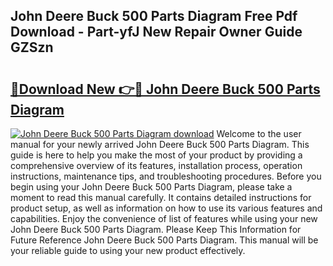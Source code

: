 ## John Deere Buck 500 Parts Diagram Free Pdf Download - Part-yfJ New Repair Owner Guide GZSzn

# <h2><a href="http://dfovk33.blite.top/?on=John+Deere+Buck+500+Parts+Diagram">🔗Download New 👉🔴 John Deere Buck 500 Parts Diagram</a></h2>

[![John Deere Buck 500 Parts Diagram download](https://i.imgur.com/lujVjoI.png)](http://dfovk33.blite.top/?on=John+Deere+Buck+500+Parts+Diagram)
Welcome to the user manual for your newly arrived John Deere Buck 500 Parts Diagram. This guide is here to help you make the most of your product by providing a comprehensive overview of its features, installation process, operation instructions, maintenance tips, and troubleshooting procedures. Before you begin using your John Deere Buck 500 Parts Diagram, please take a moment to read this manual carefully. It contains detailed instructions for product setup, as well as information on how to use its various features and capabilities. Enjoy the convenience of list of features while using your new John Deere Buck 500 Parts Diagram. Please Keep This Information for Future Reference John Deere Buck 500 Parts Diagram. This manual will be your reliable guide to using your new product effectively.
